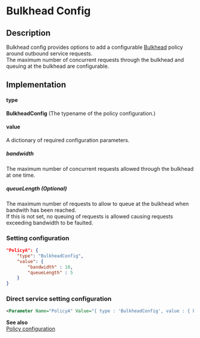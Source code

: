 # Bulkhead Config

## Description
Bulkhead config provides options to add a configurable [Bulkhead](https://github.com/App-vNext/Polly/wiki/Bulkhead) policy around outbound service requests.<br/>
The maximum number of concurrent requests through the bulkhead and queuing at the bulkhead are configurable.  

## Implementation
#### type
__BulkheadConfig__ (The typename of the policy configuration.)

#### value
A dictionary of required configuration parameters.

##### bandwidth
The maximum number of concurrent requests allowed through the bulkhead at one time.

##### queueLength (Optional)
The maximum number of requests to allow to queue at the bulkhead when bandwith has been reached.<br/>
If this is not set, no queuing of requests is allowed causing requests exceeding bandwidth to be faulted.


### Setting configuration
```json
"PolicyA": {
    "type": "BulkheadConfig",
    "value": {
        "bandwidth" : 10,
        "queueLength" : 5
    }
}
```

### Direct service setting configuration
```xml
<Parameter Name="PolicyA" Value="{ type : 'BulkheadConfig', value : { bandwidth : 10, queueLength : 5 } }" /> 
```

__See also__<br/>
[Policy configuration](./Policy.md)